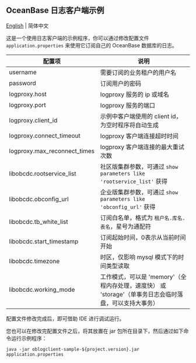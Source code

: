 OceanBase 日志客户端示例
--------------------

[English](README.md) | 简体中文

这是一个使用日志客户端的示例程序，你可以通过修改配置文件 `application.properties` 来使用它订阅自己的 OceanBase 数据库的日志。

| 配置项                          | 说明                                                            |
|------------------------------|---------------------------------------------------------------|
| username                     | 需要订阅的业务租户的用户名                                                 |
| password                     | 订阅用户的密码                                                       |
| logproxy.host                | logproxy 服务的 ip 或域名                                           |
| logproxy.port                | logproxy 服务的端口                                                |
| logproxy.client_id           | 示例中客户端使用的 client id，为空时程序将自动生成                                |
| logproxy.connect_timeout     | logproxy 客户端连接超时时间                                            |
| logproxy.max_reconnect_times | logproxy 客户端连接的最大重试次数                                         |
| libobcdc.rootservice_list    | 社区版集群参数，可通过 `show parameters like 'rootservice_list'` 获得      |
| libobcdc.obconfig_url        | 企业版集群参数，可通过 `show parameters like 'obconfig_url'` 获得          |
| libobcdc.tb_white_list       | 订阅白名单，格式为 `租户名.库名.表名`，星号为通配符                                  |
| libobcdc.start_timestamp     | 订阅起始时间，0表示从当前时间开始                                             |
| libobcdc.timezone            | 时区，仅影响 mysql 模式下的时间类型读取                                       |
| libobcdc.working_mode        | 工作模式，可以是 'memory'（全程内存处理，速度快） 或 'storage'（单事务日志会临时落盘，可以支持大事务） |

配置文件修改完成后，即可借助 IDE 进行调试运行。

您也可以在修改完配置文件之后，将其放置在 jar 包所在目录下，然后通过如下命令运行示例程序：

```shell
java -jar oblogclient-sample-${project.version}.jar application.properties
```
